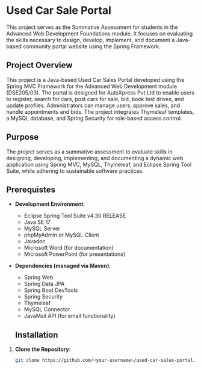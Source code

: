 # Used Car Sale Portal
This project serves as the Summative Assessment for students in the Advanced Web Development Foundations module. It focuses on evaluating the skills necessary to design, develop, implement, and document a Java-based community portal website using the Spring Framework.


## Project Overview
This project is a Java-based Used Car Sales Portal developed using the Spring MVC Framework for the Advanced Web Development module (DSE205/03). The portal is designed for AutoXpress Pvt Ltd to enable users to register, search for cars, post cars for sale, bid, book test drives, and update profiles. Administrators can manage users, approve sales, and handle appointments and bids. The project integrates Thymeleaf templates, a MySQL database, and Spring Security for role-based access control.

## Purpose
The project serves as a summative assessment to evaluate skills in designing, developing, implementing, and documenting a dynamic web application using Spring MVC, MySQL, Thymeleaf, and Eclipse Spring Tool Suite, while adhering to sustainable software practices.

## Prerequistes
- **Development Environment**:
  - Eclipse Spring Tool Suite v4.30 RELEASE
  - Java SE 17
  - MySQL Server
  - phpMyAdmin or MySQL Client
  - Javadoc
  - Microsoft Word (for documentation)
  - Microsoft PowerPoint (for presentations)

- **Dependencies (managed via Maven)**:
  - Spring Web
  - Spring Data JPA
  - Spring Boot DevTools
  - Spring Security
  - Thymeleaf
  - MySQL Connector
  - JavaMail API (for email functionality)
 
  ## Installation
1. **Clone the Repository**:
   ```bash
   git clone https://github.com/<your-username>/used-car-sales-portal.git
